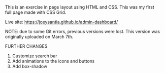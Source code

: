 
This is an exercise in page layout using HTML and CSS. This was my first full page made with CSS Grid. 

Live site: https://joeysantia.github.io/admin-dashboard/

NOTE: due to some Git errors, previous versions were lost. This version was originally uploaded on March 7th.

FURTHER CHANGES
1. Customize search bar
2. Add animations to the icons and buttons
3. Add box-shadow
